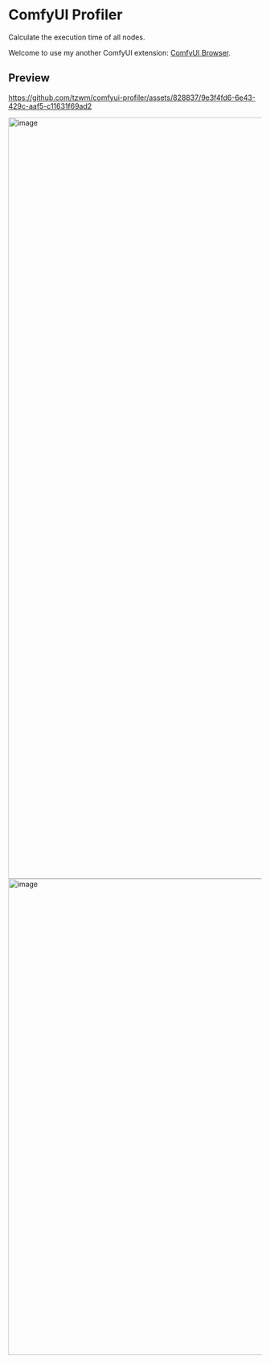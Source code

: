 # ComfyUI Profiler

Calculate the execution time of all nodes.

Welcome to use my another ComfyUI extension: [ComfyUI Browser](https://github.com/tzwm/comfyui-browser).

## Preview

https://github.com/tzwm/comfyui-profiler/assets/828837/9e3f4fd6-6e43-429c-aaf5-c11631f69ad2


<img width="1512" alt="image" src="https://github.com/tzwm/comfyui-profiler/assets/828837/cce14c35-7994-4e0e-8905-c84cdedf0ca4">
<img width="946" alt="image" src="https://github.com/tzwm/comfyui-profiler/assets/828837/e4a4bc4e-b260-437c-9be9-423f87552dd0">
